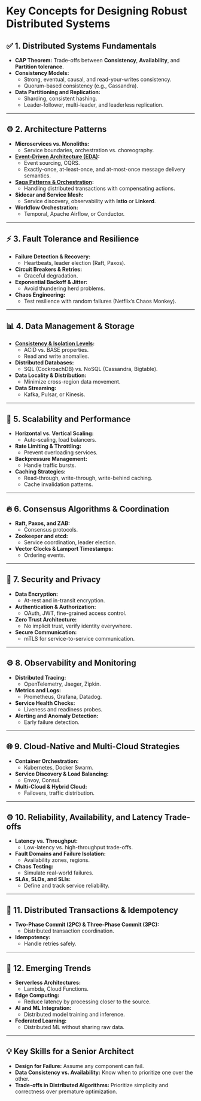 # Key Concepts for Designing Robust Distributed Systems

## ✅ 1. Distributed Systems Fundamentals
- **CAP Theorem:** Trade-offs between **Consistency**, **Availability**, and **Partition tolerance**.
- **Consistency Models:**
    - Strong, eventual, causal, and read-your-writes consistency.
    - Quorum-based consistency (e.g., Cassandra).
- **Data Partitioning and Replication:**
    - Sharding, consistent hashing.
    - Leader-follower, multi-leader, and leaderless replication.

---

## ⚙️ 2. Architecture Patterns
- **Microservices vs. Monoliths:**
    - Service boundaries, orchestration vs. choreography.
- **[Event-Driven Architecture (EDA)](https://github.com/shashwatsai/dist-sys-blueprint/tree/main/architecture_patterns/event_driven_architecture):**
    - Event sourcing, CQRS.
    - Exactly-once, at-least-once, and at-most-once message delivery semantics.
- **[Saga Patterns & Orchestration](https://github.com/shashwatsai/dist-sys-blueprint/tree/main/architecture_patterns/saga_pattern_and_orchestration):**
    - Handling distributed transactions with compensating actions.
- **Sidecar and Service Mesh:**
    - Service discovery, observability with **Istio** or **Linkerd**.
- **Workflow Orchestration:**
    - Temporal, Apache Airflow, or Conductor.

---

## ⚡ 3. Fault Tolerance and Resilience
- **Failure Detection & Recovery:**
    - Heartbeats, leader election (Raft, Paxos).
- **Circuit Breakers & Retries:**
    - Graceful degradation.
- **Exponential Backoff & Jitter:**
    - Avoid thundering herd problems.
- **Chaos Engineering:**
    - Test resilience with random failures (Netflix’s Chaos Monkey).

---

## 📊 4. Data Management & Storage
- **[Consistency & Isolation Levels](https://github.com/shashwatsai/dist-sys-blueprint/tree/main/data_management_and_storage/consistency_isolation_level):**
    - ACID vs. BASE properties.
    - Read and write anomalies.
- **Distributed Databases:**
    - SQL (CockroachDB) vs. NoSQL (Cassandra, Bigtable).
- **Data Locality & Distribution:**
    - Minimize cross-region data movement.
- **Data Streaming:**
    - Kafka, Pulsar, or Kinesis.

---

## 🚀 5. Scalability and Performance
- **Horizontal vs. Vertical Scaling:**
    - Auto-scaling, load balancers.
- **Rate Limiting & Throttling:**
    - Prevent overloading services.
- **Backpressure Management:**
    - Handle traffic bursts.
- **Caching Strategies:**
    - Read-through, write-through, write-behind caching.
    - Cache invalidation patterns.

---

## 🔥 6. Consensus Algorithms & Coordination
- **Raft, Paxos, and ZAB:**
    - Consensus protocols.
- **Zookeeper and etcd:**
    - Service coordination, leader election.
- **Vector Clocks & Lamport Timestamps:**
    - Ordering events.

---

## 🔐 7. Security and Privacy
- **Data Encryption:**
    - At-rest and in-transit encryption.
- **Authentication & Authorization:**
    - OAuth, JWT, fine-grained access control.
- **Zero Trust Architecture:**
    - No implicit trust, verify identity everywhere.
- **Secure Communication:**
    - mTLS for service-to-service communication.

---

## ⚙️ 8. Observability and Monitoring
- **Distributed Tracing:**
    - OpenTelemetry, Jaeger, Zipkin.
- **Metrics and Logs:**
    - Prometheus, Grafana, Datadog.
- **Service Health Checks:**
    - Liveness and readiness probes.
- **Alerting and Anomaly Detection:**
    - Early failure detection.

---

## 🌐 9. Cloud-Native and Multi-Cloud Strategies
- **Container Orchestration:**
    - Kubernetes, Docker Swarm.
- **Service Discovery & Load Balancing:**
    - Envoy, Consul.
- **Multi-Cloud & Hybrid Cloud:**
    - Failovers, traffic distribution.

---

## ⚙️ 10. Reliability, Availability, and Latency Trade-offs
- **Latency vs. Throughput:**
    - Low-latency vs. high-throughput trade-offs.
- **Fault Domains and Failure Isolation:**
    - Availability zones, regions.
- **Chaos Testing:**
    - Simulate real-world failures.
- **SLAs, SLOs, and SLIs:**
    - Define and track service reliability.

---

## 🚦 11. Distributed Transactions & Idempotency
- **Two-Phase Commit (2PC) & Three-Phase Commit (3PC):**
    - Distributed transaction coordination.
- **Idempotency:**
    - Handle retries safely.

---

## 🚀 12. Emerging Trends
- **Serverless Architectures:**
    - Lambda, Cloud Functions.
- **Edge Computing:**
    - Reduce latency by processing closer to the source.
- **AI and ML Integration:**
    - Distributed model training and inference.
- **Federated Learning:**
    - Distributed ML without sharing raw data.

---

## 💡 Key Skills for a Senior Architect
- **Design for Failure:** Assume any component can fail.
- **Data Consistency vs. Availability:** Know when to prioritize one over the other.
- **Trade-offs in Distributed Algorithms:** Prioritize simplicity and correctness over premature optimization.
